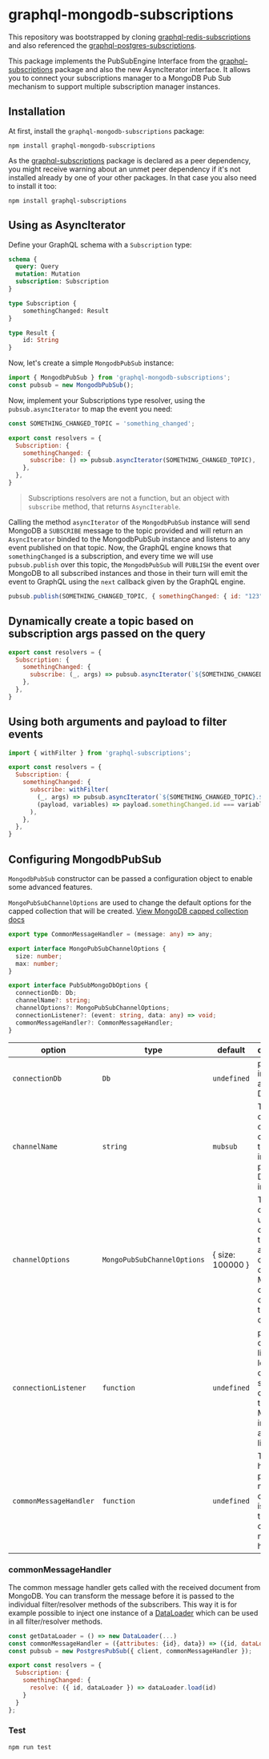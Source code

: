 # graphql-mongodb-subscriptions

This repository was bootstrapped by cloning [graphql-redis-subscriptions](https://github.com/davidyaha/graphql-redis-subscriptions) and also referenced the [graphql-postgres-subscriptions](https://github.com/GraphQLCollege/graphql-postgres-subscriptions).

This package implements the PubSubEngine Interface from the [graphql-subscriptions](https://github.com/apollographql/graphql-subscriptions) package and also the new AsyncIterator interface. 
It allows you to connect your subscriptions manager to a MongoDB Pub Sub mechanism to support 
multiple subscription manager instances.

## Installation
At first, install the `graphql-mongodb-subscriptions` package: 
```
npm install graphql-mongodb-subscriptions
```

As the [graphql-subscriptions](https://github.com/apollographql/graphql-subscriptions) package is declared as a peer dependency, you might receive warning about an unmet peer dependency if it's not installed already by one of your other packages. In that case you also need to install it too:
```
npm install graphql-subscriptions
```
   
## Using as AsyncIterator

Define your GraphQL schema with a `Subscription` type:

```graphql
schema {
  query: Query
  mutation: Mutation
  subscription: Subscription
}

type Subscription {
    somethingChanged: Result
}

type Result {
    id: String
}
```

Now, let's create a simple `MongodbPubSub` instance:

```javascript
import { MongodbPubSub } from 'graphql-mongodb-subscriptions';
const pubsub = new MongodbPubSub();
```

Now, implement your Subscriptions type resolver, using the `pubsub.asyncIterator` to map the event you need:

```javascript
const SOMETHING_CHANGED_TOPIC = 'something_changed';

export const resolvers = {
  Subscription: {
    somethingChanged: {
      subscribe: () => pubsub.asyncIterator(SOMETHING_CHANGED_TOPIC),
    },
  },
}
```

> Subscriptions resolvers are not a function, but an object with `subscribe` method, that returns `AsyncIterable`.

Calling the method `asyncIterator` of the `MongodbPubSub` instance will send MongoDB a `SUBSCRIBE` message to the topic provided and will return an `AsyncIterator` binded to the MongodbPubSub instance and listens to any event published on that topic.
Now, the GraphQL engine knows that `somethingChanged` is a subscription, and every time we will use `pubsub.publish` over this topic, the `MongodbPubSub` will `PUBLISH` the event over MongoDB to all subscribed instances and those in their turn will emit the event to GraphQL using the `next` callback given by the GraphQL engine.

```js
pubsub.publish(SOMETHING_CHANGED_TOPIC, { somethingChanged: { id: "123" }});
```

## Dynamically create a topic based on subscription args passed on the query

```javascript
export const resolvers = {
  Subscription: {
    somethingChanged: {
      subscribe: (_, args) => pubsub.asyncIterator(`${SOMETHING_CHANGED_TOPIC}.${args.relevantId}`),
    },
  },
}
```

## Using both arguments and payload to filter events

```javascript
import { withFilter } from 'graphql-subscriptions';

export const resolvers = {
  Subscription: {
    somethingChanged: {
      subscribe: withFilter(
        (_, args) => pubsub.asyncIterator(`${SOMETHING_CHANGED_TOPIC}.${args.relevantId}`),
        (payload, variables) => payload.somethingChanged.id === variables.relevantId,
      ),
    },
  },
}
```

## Configuring MongodbPubSub

`MongodbPubSub` constructor can be passed a configuration object to enable some advanced features. 

`MongoPubSubChannelOptions` are used to change the default options for the capped collection that will be created. [View MongoDB capped collection docs](https://www.mongodb.com/docs/manual/core/capped-collections/)

```ts
export type CommonMessageHandler = (message: any) => any;

export interface MongoPubSubChannelOptions {
  size: number;
  max: number;
}

export interface PubSubMongoDbOptions {
  connectionDb: Db;
  channelName?: string;
  channelOptions?: MongoPubSubChannelOptions;
  connectionListener?: (event: string, data: any) => void;
  commonMessageHandler?: CommonMessageHandler;
}
```

| option               | type       | default         | description                                                                                                       |
|----------------------|------------|-----------------|-------------------------------------------------------------------------------------------------------------------|
| `connectionDb`       | `Db`       | `undefined`     | pass in an instance of a Mongo DB                                                                                 |
| `channelName`        | `string`   | `mubsub`        | The name of the capped collection to create inside the provided DB instance.                                      |
| `channelOptions`     | `MongoPubSubChannelOptions`   | { size: 100000 } | The options are used to configure the size and constraints of the MongoDB capped collection that will be created. |
| `connectionListener` | `function` | `undefined`     | pass in connection listener to log errors or make sure connection to the MubSub instance is actively listening.   |
| `commonMessageHandler` | `function` | `undefined`     | The default handler just passes the message object as is.  Use this to pass in a common message handler .         |

### commonMessageHandler

The common message handler gets called with the received document from MongoDB.
You can transform the message before it is passed to the individual filter/resolver methods of the subscribers.
This way it is for example possible to inject one instance of a [DataLoader](https://github.com/facebook/dataloader) which can be used in all filter/resolver methods.

```javascript
const getDataLoader = () => new DataLoader(...)
const commonMessageHandler = ({attributes: {id}, data}) => ({id, dataLoader: getDataLoader()})
const pubsub = new PostgresPubSub({ client, commonMessageHandler });
```

```javascript
export const resolvers = {
  Subscription: {
    somethingChanged: {
      resolve: ({ id, dataLoader }) => dataLoader.load(id)
    }
  }
};
```

### Test
```shell script
npm run test
```
